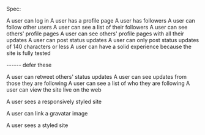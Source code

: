Spec:

A user can log in
A user has a profile page
A user has followers
A user can follow other users
A user can see a list of their followers
A user can see others' profile pages
A user can see others' profile pages with all their updates
A user can post status updates
A user can only post status updates of 140 characters or less
A user can have a solid experience because the site is fully tested

------ defer these

A user can retweet others' status updates
A user can see updates from those they are following
A user can see a list of who they are following
A user can view the site live on the web

A user sees a responsively styled site

A user can link a gravatar image

A user sees a styled site
